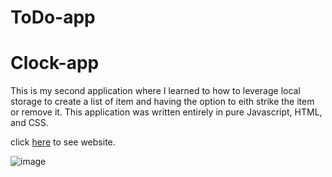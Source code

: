 # ToDo-app
# Clock-app
This is my second application where I learned to how to leverage local storage to create a list of item and having the option to eith strike the item or remove it. This application was written entirely in pure Javascript, HTML, and CSS.

click <a href="https://mauroleos.github.io/ToDo-app/">here</a> to see website.

<img src="image/todo-list.jpg" alt="image">

